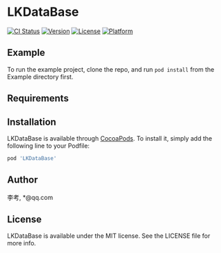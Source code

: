 # LKDataBase

[![CI Status](https://img.shields.io/travis/李考/LKDataBase.svg?style=flat)](https://travis-ci.org/李考/LKDataBase)
[![Version](https://img.shields.io/cocoapods/v/LKDataBase.svg?style=flat)](https://cocoapods.org/pods/LKDataBase)
[![License](https://img.shields.io/cocoapods/l/LKDataBase.svg?style=flat)](https://cocoapods.org/pods/LKDataBase)
[![Platform](https://img.shields.io/cocoapods/p/LKDataBase.svg?style=flat)](https://cocoapods.org/pods/LKDataBase)

## Example

To run the example project, clone the repo, and run `pod install` from the Example directory first.

## Requirements

## Installation

LKDataBase is available through [CocoaPods](https://cocoapods.org). To install
it, simply add the following line to your Podfile:

```ruby
pod 'LKDataBase'
```

## Author

李考, *@qq.com

## License

LKDataBase is available under the MIT license. See the LICENSE file for more info.
